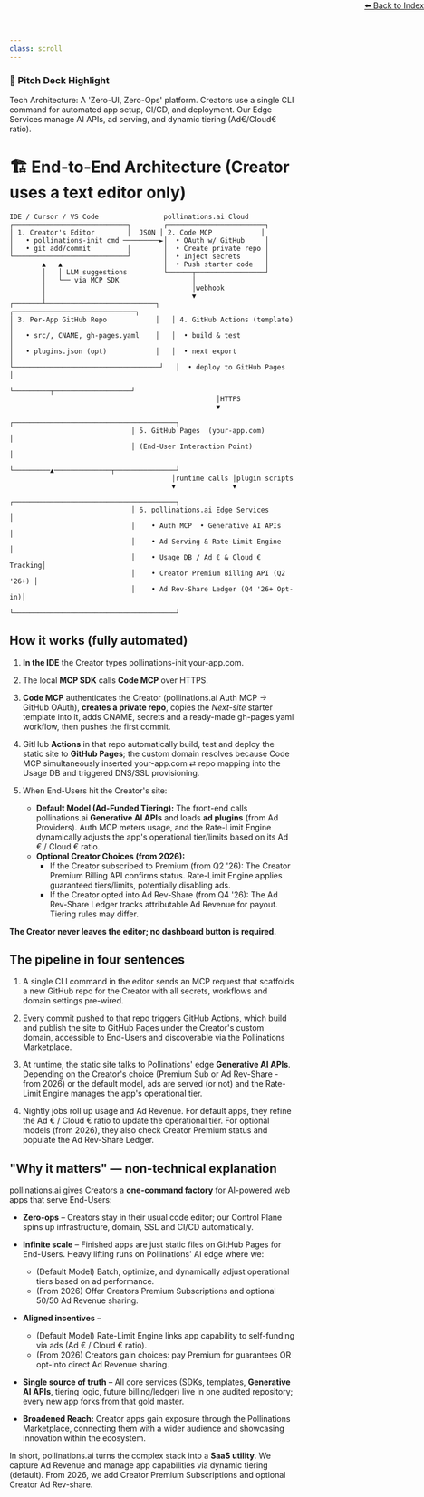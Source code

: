 ```yaml
---
class: scroll
---
```


<div style="text-align: right; position: absolute; top: 0; right: 0;">
<a href="/13">⬅️ Back to Index</a>
</div>

<div class="bg-gray-100 p-4 rounded-lg border-l-4 border-gray-500 mb-6">
  <h3 class="text-lg font-bold text-gray-800">🌟 Pitch Deck Highlight</h3>
  <p class="text-gray-800">Tech Architecture: A 'Zero-UI, Zero-Ops' platform. Creators use a single CLI command for automated app setup, CI/CD, and deployment. Our Edge Services manage AI APIs, ad serving, and dynamic tiering (Ad€/Cloud€ ratio).</p>
</div>

# 🏗️ **End-to-End Architecture**  (Creator uses a text editor only)

```
IDE / Cursor / VS Code                pollinations.ai Cloud
┌────────────────────────────┐        ┌────────────────────────┐
│ 1. Creator's Editor        │  JSON │ 2. Code MCP            │
│   • pollinations-init cmd ─────────►│  • OAuth w/ GitHub     │
│   • git add/commit         │        │  • Create private repo │
└────────────────────────────┘        │  • Inject secrets      │
        ▲   ▲                         │  • Push starter code   │
        │   │ LLM suggestions         └──────┬─────────────────┘
        │   └── via MCP SDK                  │
        │                                    │webhook
        │                                    ▼
┌───────┴───────────────────────────┐   ┌──────────────────────────────┐
│ 3. Per-App GitHub Repo            │   │ 4. GitHub Actions (template) │
│   • src/, CNAME, gh-pages.yaml    │   │  • build & test             │
│   • plugins.json (opt)            │   │  • next export              │
└────────────────────────────────────┘   │  • deploy to GitHub Pages   │
                                         └─────────┬───────────────────┘
                                                   │HTTPS
                                                   ▼
                              ┌────────────────────────────────────────┐
                              │ 5. GitHub Pages  (your-app.com)        │
                              │ (End-User Interaction Point)           │
                              └─────────▲──────────────┬───────────────┘
                                        │runtime calls │plugin scripts
                                        ▼              ▼
                              ┌────────────────────────────────────────┐
                              │ 6. pollinations.ai Edge Services          │
                              │    • Auth MCP  • Generative AI APIs           │
                              │    • Ad Serving & Rate-Limit Engine   │
                              │    • Usage DB / Ad € & Cloud € Tracking│
                              │    • Creator Premium Billing API (Q2 '26+) │
                              │    • Ad Rev-Share Ledger (Q4 '26+ Opt-in)│
                              └────────────────────────────────────────┘
```

## **How it works (fully automated)**

1. **In the IDE** the Creator types pollinations-init your-app.com.

2. The local **MCP SDK** calls **Code MCP** over HTTPS.

3. **Code MCP** authenticates the Creator (pollinations.ai Auth MCP → GitHub OAuth), **creates a private repo**, copies the *Next-site* starter template into it, adds CNAME, secrets and a ready-made gh-pages.yaml workflow, then pushes the first commit.

4. GitHub **Actions** in that repo automatically build, test and deploy the static site to **GitHub Pages**; the custom domain resolves because Code MCP simultaneously inserted your-app.com ⇄ repo mapping into the Usage DB and triggered DNS/SSL provisioning.

5. When End-Users hit the Creator's site:
    *   **Default Model (Ad-Funded Tiering):** The front-end calls pollinations.ai **Generative AI APIs** and loads **ad plugins** (from Ad Providers). Auth MCP meters usage, and the Rate-Limit Engine dynamically adjusts the app's operational tier/limits based on its Ad € / Cloud € ratio.
    *   **Optional Creator Choices (from 2026):**
        *   If the Creator subscribed to Premium (from Q2 '26): The Creator Premium Billing API confirms status. Rate-Limit Engine applies guaranteed tiers/limits, potentially disabling ads.
        *   If the Creator opted into Ad Rev-Share (from Q4 '26): The Ad Rev-Share Ledger tracks attributable Ad Revenue for payout. Tiering rules may differ.

**The Creator never leaves the editor; no dashboard button is required.**


## **The pipeline in four sentences**

1. A single CLI command in the editor sends an MCP request that scaffolds a new GitHub repo for the Creator with all secrets, workflows and domain settings pre-wired.

2. Every commit pushed to that repo triggers GitHub Actions, which build and publish the site to GitHub Pages under the Creator's custom domain, accessible to End-Users and discoverable via the Pollinations Marketplace.

3. At runtime, the static site talks to Pollinations' edge **Generative AI APIs**. Depending on the Creator's choice (Premium Sub or Ad Rev-Share - from 2026) or the default model, ads are served (or not) and the Rate-Limit Engine manages the app's operational tier.

4. Nightly jobs roll up usage and Ad Revenue. For default apps, they refine the Ad € / Cloud € ratio to update the operational tier. For optional models (from 2026), they also check Creator Premium status and populate the Ad Rev-Share Ledger.


## **"Why it matters" — non-technical explanation**

pollinations.ai gives Creators a **one-command factory** for AI-powered web apps that serve End-Users:

* **Zero-ops** – Creators stay in their usual code editor; our Control Plane spins up infrastructure, domain, SSL and CI/CD automatically.

* **Infinite scale** – Finished apps are just static files on GitHub Pages for End-Users. Heavy lifting runs on Pollinations' AI edge where we:
    *   (Default Model) Batch, optimize, and dynamically adjust operational tiers based on ad performance.
    *   (From 2026) Offer Creators Premium Subscriptions and optional 50/50 Ad Revenue sharing.

* **Aligned incentives** – 
    *   (Default Model) Rate-Limit Engine links app capability to self-funding via ads (Ad € / Cloud € ratio).
    *   (From 2026) Creators gain choices: pay Premium for guarantees OR opt-into direct Ad Revenue sharing.

* **Single source of truth** – All core services (SDKs, templates, **Generative AI APIs**, tiering logic, future billing/ledger) live in one audited repository; every new app forks from that gold master.
* **Broadened Reach:** Creator apps gain exposure through the Pollinations Marketplace, connecting them with a wider audience and showcasing innovation within the ecosystem.

In short, pollinations.ai turns the complex stack into a **SaaS utility**. We capture Ad Revenue and manage app capabilities via dynamic tiering (default). From 2026, we add Creator Premium Subscriptions and optional Creator Ad Rev-share. 